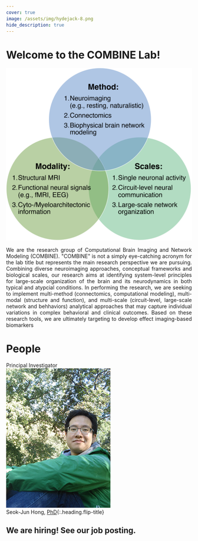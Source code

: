 ```yaml
---
cover: true
image: /assets/img/hydejack-8.png
hide_description: true
---
```


# Welcome to the COMBINE Lab!
![research perspective](/assets/img/research_perspective.png)<br/>
<div style="text-align:justify">We are the research group of Computational Brain Imaging and Network Modeling (COMBINE). "COMBINE" is not a simply eye-catching acronym for the lab title but represents the main research perspective we are pursuing. Combining diverse neuroimaging approaches, conceptual frameworks and biological scales, our research aims at identifying system-level principles for large-scale organization of the brain and its neurodynamics in both typical and atypcial conditions. In performing the research, we are seeking to implement multi-method (connectomics, computational modeling), multi-modal (structure and function), and multi-scale (circuit-level, large-scale network and behhaviors) analytical approaches that may capture individual variations in complex behavioral and clinical outcomes. Based on these research tools, we are ultimately targeting to develop effect imaging-based biomarkers </div>

# People
Principal Investigator<br/>
![principal investigator](/assets/img/hong_seok_jun.jpg)<br/>
Seok-Jun Hong, [PhD]{:.heading.flip-title}<br/>


## We are hiring! See our job posting.

[PhD]: resume.md
[google-scholar]: https://scholar.google.ca/citations?user=N7uX1isAAAAJ&hl=en